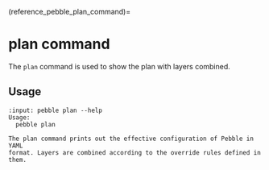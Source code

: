 (reference_pebble_plan_command)=
# plan command

The `plan` command is used to show the plan with layers combined.

## Usage

<!-- START AUTOMATED OUTPUT -->
```{terminal}
:input: pebble plan --help
Usage:
  pebble plan

The plan command prints out the effective configuration of Pebble in YAML
format. Layers are combined according to the override rules defined in them.
```
<!-- END AUTOMATED OUTPUT -->
